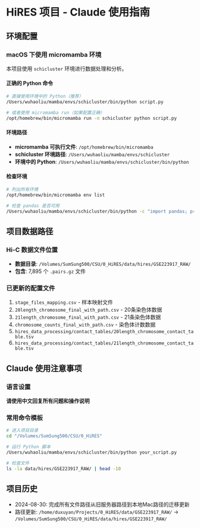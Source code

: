 # HiRES 项目 - Claude 使用指南

## 环境配置

### macOS 下使用 micromamba 环境

本项目使用 `schicluster` 环境进行数据处理和分析。

#### 正确的 Python 命令
```bash
# 直接使用环境中的 Python（推荐）
/Users/wuhaoliu/mamba/envs/schicluster/bin/python script.py

# 或者使用 micromamba run（如果配置正确）
/opt/homebrew/bin/micromamba run -n schicluster python script.py
```

#### 环境路径
- **micromamba 可执行文件**: `/opt/homebrew/bin/micromamba`
- **schicluster 环境路径**: `/Users/wuhaoliu/mamba/envs/schicluster`
- **环境中的 Python**: `/Users/wuhaoliu/mamba/envs/schicluster/bin/python`

#### 检查环境
```bash
# 列出所有环境
/opt/homebrew/bin/micromamba env list

# 检查 pandas 是否可用
/Users/wuhaoliu/mamba/envs/schicluster/bin/python -c "import pandas; print('pandas version:', pandas.__version__)"
```

## 项目数据路径

### Hi-C 数据文件位置
- **数据目录**: `/Volumes/SumSung500/CSU/0_HiRES/data/hires/GSE223917_RAW/`
- **包含**: 7,895 个 `.pairs.gz` 文件

### 已更新的配置文件
1. `stage_files_mapping.csv` - 样本映射文件
2. `20length_chromosome_final_with_path.csv` - 20条染色体数据
3. `21length_chromosome_final_with_path.csv` - 21条染色体数据  
4. `chromosome_counts_final_with_path.csv` - 染色体计数数据
5. `hires_data_processing/contact_tables/20length_chromosome_contact_table.tsv`
6. `hires_data_processing/contact_tables/21length_chromosome_contact_table.tsv`

## Claude 使用注意事项

### 语言设置
**请使用中文回复所有问题和操作说明**

### 常用命令模板
```bash
# 进入项目目录
cd "/Volumes/SumSung500/CSU/0_HiRES"

# 运行 Python 脚本
/Users/wuhaoliu/mamba/envs/schicluster/bin/python your_script.py

# 检查文件
ls -la data/hires/GSE223917_RAW/ | head -10
```

## 项目历史
- 2024-08-30: 完成所有文件路径从旧服务器路径到本地Mac路径的迁移更新
- 路径更新: `/home/duxuyan/Projects/0_HiRES/data/GSE223917_RAW/` → `/Volumes/SumSung500/CSU/0_HiRES/data/hires/GSE223917_RAW/`